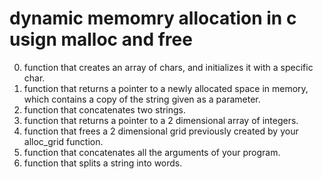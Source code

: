 # dynamic memomry allocation in c usign malloc and free
0.  function that creates an array of chars, and initializes it with a specific char.
1. function that returns a pointer to a newly allocated space in memory, which contains a copy of the string given as a parameter.
2. function that concatenates two strings.
3. function that returns a pointer to a 2 dimensional array of integers.
4. function that frees a 2 dimensional grid previously created by your alloc_grid function.
100. function that concatenates all the arguments of your program.
101. function that splits a string into words.
